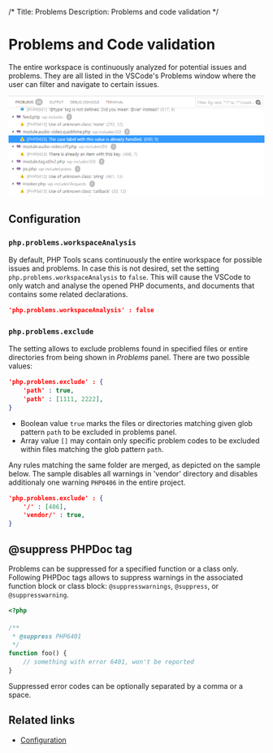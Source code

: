 /*
Title: Problems
Description: Problems and code validation
*/

# Problems and Code validation

The entire workspace is continuously analyzed for potential issues and problems. They are all listed in the VSCode's Problems window where the user can filter and navigate to certain issues.

![Problems Window](imgs/problems-window.png)

## Configuration

### `php.problems.workspaceAnalysis`

By default, PHP Tools scans continuously the entire workspace for possible issues and problems. In case this is not desired, set the setting `php.problems.workspaceAnalysis` to `false`. This will cause the VSCode to only watch and analyse the opened PHP documents, and documents that contains some related declarations.

```json
'php.problems.workspaceAnalysis' : false
```

### `php.problems.exclude`

The setting allows to exclude problems found in specified files or entire directories from being shown in *Problems* panel. There are two possible values:

```json
'php.problems.exclude' : {
    'path' : true,
    'path' : [1111, 2222],
}
```

- Boolean value `true` marks the files or directories matching given glob pattern `path` to be excluded in problems panel.
- Array value `[]` may contain only specific problem codes to be excluded within files matching the glob pattern `path`.

Any rules matching the same folder are merged, as depicted on the sample below. The sample disables all warnings in 'vendor' directory and disables additionaly one warning `PHP0406` in the entire project.

```json
'php.problems.exclude' : {
    '/' : [406],
    'vendor/' : true,
}
```

## @suppress PHPDoc tag

Problems can be suppressed for a specified function or a class only. Following PHPDoc tags allows to suppress warnings in the associated function block or class block: `@suppresswarnings`, `@suppress`, or `@suppresswarning`.

```php
<?php

/**
 * @suppress PHP6401
 */
function foo() {
    // something with error 6401, won't be reported
}
```

Suppressed error codes can be optionally separated by a comma or a space.

## Related links

- [Configuration](configuration)
